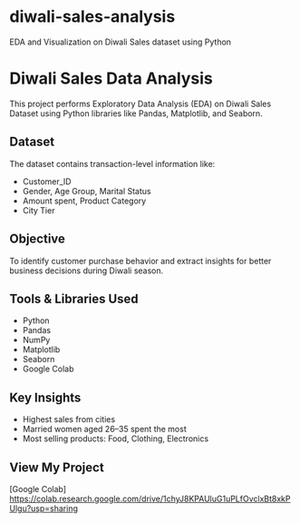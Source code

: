 # diwali-sales-analysis
EDA and Visualization on Diwali Sales dataset using Python


# Diwali Sales Data Analysis

This project performs Exploratory Data Analysis (EDA) on Diwali Sales Dataset using Python libraries like Pandas, Matplotlib, and Seaborn.

## Dataset
The dataset contains transaction-level information like:
- Customer_ID
- Gender, Age Group, Marital Status
- Amount spent, Product Category
- City Tier

## Objective
To identify customer purchase behavior and extract insights for better business decisions during Diwali season.

## Tools & Libraries Used
- Python
- Pandas
- NumPy
- Matplotlib
- Seaborn
- Google Colab

## Key Insights
- Highest sales from cities
- Married women aged 26–35 spent the most
- Most selling products: Food, Clothing, Electronics

## View My Project
[Google Colab] https://colab.research.google.com/drive/1chyJ8KPAUluG1uPLfOvclxBt8xkPUlgu?usp=sharing
